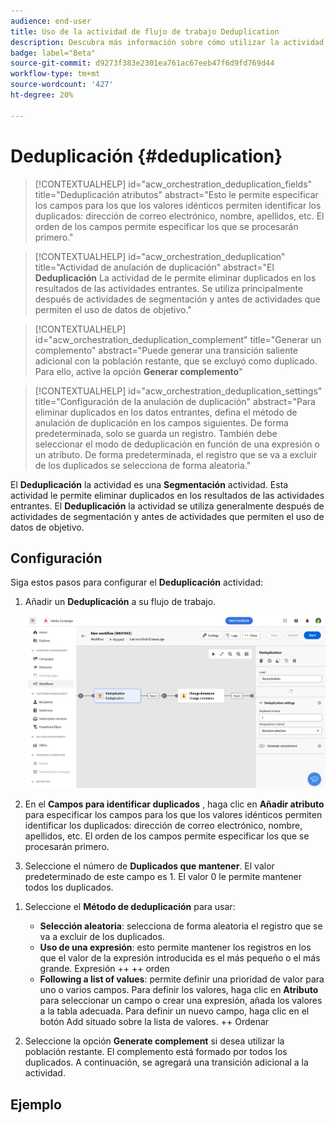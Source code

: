 ```yaml
---
audience: end-user
title: Uso de la actividad de flujo de trabajo Deduplication
description: Descubra más información sobre cómo utilizar la actividad del flujo de trabajo Deduplicación
badge: label="Beta"
source-git-commit: d9273f383e2301ea761ac67eeb47f6d9fd769d44
workflow-type: tm+mt
source-wordcount: '427'
ht-degree: 20%

---
```



# Deduplicación {#deduplication}

>[!CONTEXTUALHELP]
>id="acw_orchestration_deduplication_fields"
>title="Deduplicación atributos"
>abstract="Esto le permite especificar los campos para los que los valores idénticos permiten identificar los duplicados: dirección de correo electrónico, nombre, apellidos, etc. El orden de los campos permite especificar los que se procesarán primero."

>[!CONTEXTUALHELP]
>id="acw_orchestration_deduplication"
>title="Actividad de anulación de duplicación"
>abstract="El **Deduplicación** La actividad de le permite eliminar duplicados en los resultados de las actividades entrantes. Se utiliza principalmente después de actividades de segmentación y antes de actividades que permiten el uso de datos de objetivo."


>[!CONTEXTUALHELP]
>id="acw_orchestration_deduplication_complement"
>title="Generar un complemento"
>abstract="Puede generar una transición saliente adicional con la población restante, que se excluyó como duplicado. Para ello, active la opción **Generar complemento**"

>[!CONTEXTUALHELP]
>id="acw_orchestration_deduplication_settings"
>title="Configuración de la anulación de duplicación"
>abstract="Para eliminar duplicados en los datos entrantes, defina el método de anulación de duplicación en los campos siguientes. De forma predeterminada, solo se guarda un registro. También debe seleccionar el modo de deduplicación en función de una expresión o un atributo. De forma predeterminada, el registro que se va a excluir de los duplicados se selecciona de forma aleatoria."

El **Deduplicación** la actividad es una **Segmentación** actividad. Esta actividad le permite eliminar duplicados en los resultados de las actividades entrantes. El **Deduplicación** la actividad se utiliza generalmente después de actividades de segmentación y antes de actividades que permiten el uso de datos de objetivo.

## Configuración

Siga estos pasos para configurar el **Deduplicación** actividad:

1. Añadir un **Deduplicación** a su flujo de trabajo.

   ![](../assets/workflow-deduplication.png)

1. En el **Campos para identificar duplicados** , haga clic en **Añadir atributo** para especificar los campos para los que los valores idénticos permiten identificar los duplicados: dirección de correo electrónico, nombre, apellidos, etc. El orden de los campos permite especificar los que se procesarán primero.

1. Seleccione el número de **Duplicados que mantener**. El valor predeterminado de este campo es 1. El valor 0 le permite mantener todos los duplicados.

<!--
    For example, if records A and B are considered duplicates of record Y, and a record C is considered as a duplicate of record Z:

    * If the value of the field is 1: only the Y and Z records are kept.
    * If the value of the field is 0: all the records are kept.
    * If the value of the field is 2: records C and Z are kept and two records from A, B, and Y are kept, by chance or depending on the deduplication method selected thereafter.

-->

1. Seleccione el **Método de deduplicación** para usar:

   * **Selección aleatoria**: selecciona de forma aleatoria el registro que se va a excluir de los duplicados.
   * **Uso de una expresión**: esto permite mantener los registros en los que el valor de la expresión introducida es el más pequeño o el más grande. Expresión ++ ++ orden
   * **Following a list of values**: permite definir una prioridad de valor para uno o varios campos. Para definir los valores, haga clic en **Atributo** para seleccionar un campo o crear una expresión, añada los valores a la tabla adecuada. Para definir un nuevo campo, haga clic en el botón Add situado sobre la lista de valores. ++ Ordenar

1. Seleccione la opción **Generate complement** si desea utilizar la población restante. El complemento está formado por todos los duplicados. A continuación, se agregará una transición adicional a la actividad.

## Ejemplo

